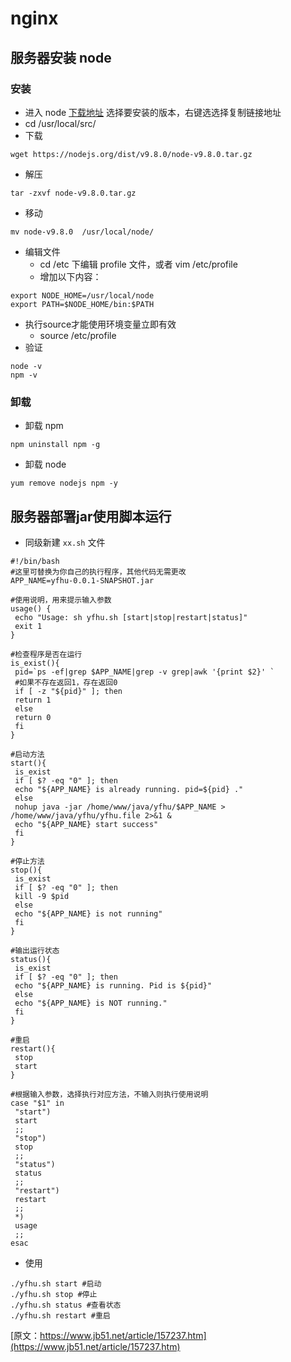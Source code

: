 # nginx

## 服务器安装 node

### 安装
- 进入 node [下载地址](https://registry.npmmirror.com/binary.html?path=node/) 选择要安装的版本，右键选选择复制链接地址
- cd /usr/local/src/
- 下载
```shell
wget https://nodejs.org/dist/v9.8.0/node-v9.8.0.tar.gz
```
- 解压
```shell
tar -zxvf node-v9.8.0.tar.gz
```
- 移动
```shell
mv node-v9.8.0  /usr/local/node/
```

- 编辑文件
    - cd /etc 下编辑 profile 文件，或者 vim /etc/profile
    - 增加以下内容：
```text
export NODE_HOME=/usr/local/node
export PATH=$NODE_HOME/bin:$PATH
```
- 执行source才能使用环境变量立即有效
    - source /etc/profile
- 验证
```shell
node -v
npm -v
```

### 卸载
- 卸载 npm
```shell
npm uninstall npm -g
```
- 卸载 node
```shell
yum remove nodejs npm -y
```

## 服务器部署jar使用脚本运行

- 同级新建 `xx.sh` 文件
```shell
#!/bin/bash
#这里可替换为你自己的执行程序，其他代码无需更改
APP_NAME=yfhu-0.0.1-SNAPSHOT.jar
  
#使用说明，用来提示输入参数
usage() {
 echo "Usage: sh yfhu.sh [start|stop|restart|status]"
 exit 1
}
  
#检查程序是否在运行
is_exist(){
 pid=`ps -ef|grep $APP_NAME|grep -v grep|awk '{print $2}' `
 #如果不存在返回1，存在返回0 
 if [ -z "${pid}" ]; then
 return 1
 else
 return 0
 fi
}
  
#启动方法
start(){
 is_exist
 if [ $? -eq "0" ]; then
 echo "${APP_NAME} is already running. pid=${pid} ."
 else
 nohup java -jar /home/www/java/yfhu/$APP_NAME > /home/www/java/yfhu/yfhu.file 2>&1 &
 echo "${APP_NAME} start success"
 fi
}
  
#停止方法
stop(){
 is_exist
 if [ $? -eq "0" ]; then
 kill -9 $pid
 else
 echo "${APP_NAME} is not running"
 fi
}
  
#输出运行状态
status(){
 is_exist
 if [ $? -eq "0" ]; then
 echo "${APP_NAME} is running. Pid is ${pid}"
 else
 echo "${APP_NAME} is NOT running."
 fi
}
  
#重启
restart(){
 stop
 start
}
  
#根据输入参数，选择执行对应方法，不输入则执行使用说明
case "$1" in
 "start")
 start
 ;;
 "stop")
 stop
 ;;
 "status")
 status
 ;;
 "restart")
 restart
 ;;
 *)
 usage
 ;;
esac
```

- 使用
```shell
./yfhu.sh start #启动
./yfhu.sh stop #停止
./yfhu.sh status #查看状态
./yfhu.sh restart #重启
```
[原文：https://www.jb51.net/article/157237.htm](https://www.jb51.net/article/157237.htm)
